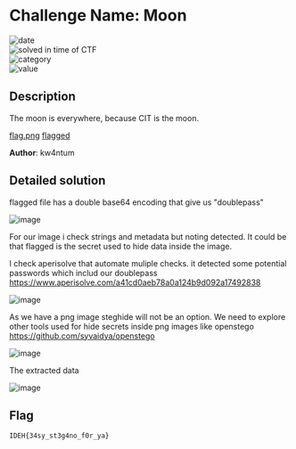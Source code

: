 # Challenge Name: Moon


![date](https://img.shields.io/badge/date-26.02.2023-brightgreen.svg)  
![solved in time of CTF](https://img.shields.io/badge/solved-in%20time%20of%20CTF-brightgreen.svg)   
![category](https://img.shields.io/badge/category-Steganography-blueviolet.svg)   
![value](https://img.shields.io/badge/value-100-blue.svg)  


## Description

The moon is everywhere, because CIT is the moon.

[flag.png](flag.png)
[flagged](flagged)

**Author**: kw4ntum

## Detailed solution 


flagged file has a double base64 encoding that give us "doublepass" 

![image](https://user-images.githubusercontent.com/72421091/221620213-57c1eeda-4254-42c0-a290-2f3637592097.png)

For our image i check strings and metadata but noting detected. It could be that flagged is the secret used to hide data inside the image. 

I check aperisolve that automate muliple checks. it detected some potential passwords which includ our doublepass https://www.aperisolve.com/a41cd0aeb78a0a124b9d092a17492838

![image](https://user-images.githubusercontent.com/72421091/221622558-5d9dcfc6-5689-4226-80df-94301865fb63.png)


As we have a png image steghide will not be an option. We need to explore other tools used for hide secrets inside png images like openstego https://github.com/syvaidya/openstego

![image](https://user-images.githubusercontent.com/72421091/221621641-1fce36ac-b51e-4521-96a0-eec7b441ab46.png)

The extracted data 

![image](https://user-images.githubusercontent.com/72421091/221623029-c3a1d968-6f86-4f64-89fc-a806f6a7b492.png)

## Flag

```
IDEH{34sy_st3g4no_f0r_ya}
```


